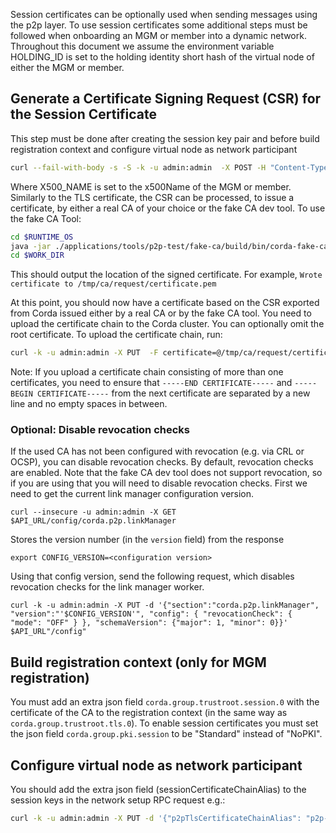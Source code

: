 Session certificates can be optionally used when sending messages using the p2p layer.
To use session certificates some additional steps must be followed when onboarding an MGM or member into a dynamic network.
Throughout this document we assume the environment variable HOLDING_ID is set to the holding identity short hash of the virtual node of either the MGM or member.

## Generate a Certificate Signing Request (CSR) for the Session Certificate

This step must be done after creating the session key pair and before build registration context and configure virtual node as network participant
```bash
curl --fail-with-body -s -S -k -u admin:admin  -X POST -H "Content-Type: application/json" -d '{"x500Name": "'$X500_NAME'"}' $API_URL"/certificates/"$HOLDING_ID/$SESSION_KEY_ID > $WORK_DIR/request.csr
```
Where X500_NAME is set to the x500Name of the MGM or member. Similarly to the TLS certificate, the CSR can be processed, to issue a certificate, by either a real CA of your choice or the fake CA dev tool.
To use the fake CA Tool:

```bash
cd $RUNTIME_OS
java -jar ./applications/tools/p2p-test/fake-ca/build/bin/corda-fake-ca-5.0.0.0-SNAPSHOT.jar -m /tmp/ca csr $WORK_DIR/request.csr
cd $WORK_DIR
````
This should output the location of the signed certificate. For example, `Wrote certificate to /tmp/ca/request/certificate.pem`

At this point, you should now have a certificate based on the CSR exported from Corda issued either by a real CA or by the fake CA tool. You need to upload the certificate chain to the Corda cluster. You can optionally omit the root certificate. To upload the certificate chain, run:
```bash
curl -k -u admin:admin -X PUT  -F certificate=@/tmp/ca/request/certificate.pem -F alias=session-certificate $API_URL/certificates/vnode/$HOLDING_ID/p2p-session
````

Note: If you upload a certificate chain consisting of more than one certificates, you need to ensure that `-----END CERTIFICATE-----` and `-----BEGIN CERTIFICATE-----` from the next certificate are separated by a new line and no empty spaces in between.

### Optional: Disable revocation checks
If the used CA has not been configured with revocation (e.g. via CRL or OCSP), you can disable revocation checks. By default, revocation checks are enabled. Note that the fake CA dev tool does not support revocation, so if you are using that you will need to disable revocation checks. First we need to get the current link manager configuration version.
```
curl --insecure -u admin:admin -X GET $API_URL/config/corda.p2p.linkManager
```
Stores the version number (in the `version` field) from the response
```
export CONFIG_VERSION=<configuration version>
```

Using that config version, send the following request, which disables revocation checks for the link manager worker.
```
curl -k -u admin:admin -X PUT -d '{"section":"corda.p2p.linkManager", "version":"'$CONFIG_VERSION'", "config": { "revocationCheck": { "mode": "OFF" } }, "schemaVersion": {"major": 1, "minor": 0}}' $API_URL"/config"
```
## Build registration context (only for MGM registration)

You must add an extra json field `corda.group.trustroot.session.0` with the certificate of the CA to the registration context (in the same way as `corda.group.trustroot.tls.0`).
To enable session certificates you must set the json field `corda.group.pki.session` to be "Standard" instead of "NoPKI".

## Configure virtual node as network participant

You should add the extra json field (sessionCertificateChainAlias) to the session keys in the network setup RPC request e.g.:
 
```bash
curl -k -u admin:admin -X PUT -d '{"p2pTlsCertificateChainAlias": "p2p-tls-cert", "useClusterLevelTlsCertificateAndKey": true, "sessionKeysAndCertificates": [{"sessionKeyId": "'$SESSION_KEY_ID'", "sessionCertificateChainAlias": "session-certificate", "preferred": true}]}' $API_URL/network/setup/$HOLDING_ID
```
